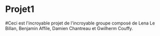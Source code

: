 # Projet1
#Ceci est l'incroyable projet de l'incroyable groupe composé de Lena Le Billan, Benjamin Affile, Damien Chantreau et Gwilherm Couffy.
